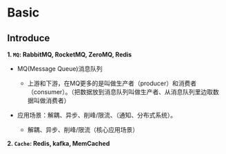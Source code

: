 # Basic

## Introduce
**1. `MQ`: RabbitMQ, RocketMQ, ZeroMQ, Redis**
* MQ(Message Queue)消息队列
  * 上游和下游，在MQ更多的是叫做生产者（producer）和消费者（consumer）。（把数据放到消息队列叫做生产者、从消息队列里边取数据叫做消费者）

* 应用场景：解耦、异步、削峰/限流、（通知、分布式系统）。
  * 解耦、异步、削峰/限流（核心应用场景）


**2. `Cache`: Redis, kafka, MemCached**

